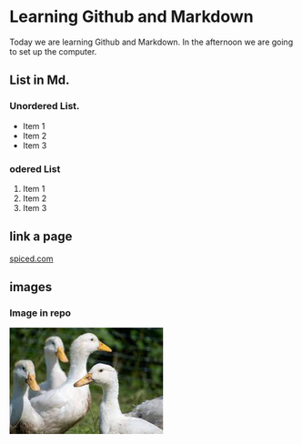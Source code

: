 # Learning Github and Markdown

Today we are learning Github and Markdown. In the afternoon we are going to set up the computer. 

## List in Md.

### Unordered List. 
- Item 1
- Item 2
- Item 3

### odered List
1. Item 1
2. Item 2
3. Item 3

## link a page
[spiced.com](https://www.spiced-academy.com/de)

## images

### Image in repo
![Ente](./ente.jpg)
